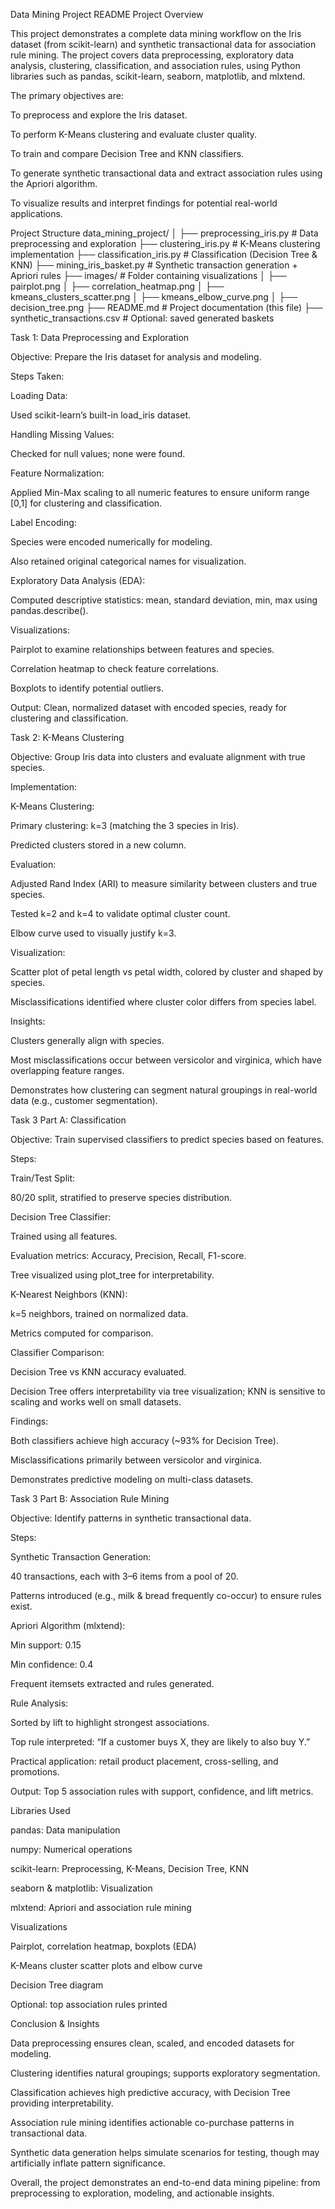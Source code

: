 Data Mining Project README
Project Overview

This project demonstrates a complete data mining workflow on the Iris dataset (from scikit-learn) and synthetic transactional data for association rule mining. The project covers data preprocessing, exploratory data analysis, clustering, classification, and association rules, using Python libraries such as pandas, scikit-learn, seaborn, matplotlib, and mlxtend.

The primary objectives are:

To preprocess and explore the Iris dataset.

To perform K-Means clustering and evaluate cluster quality.

To train and compare Decision Tree and KNN classifiers.

To generate synthetic transactional data and extract association rules using the Apriori algorithm.

To visualize results and interpret findings for potential real-world applications.

Project Structure
data_mining_project/
│
├── preprocessing_iris.py         # Data preprocessing and exploration
├── clustering_iris.py            # K-Means clustering implementation
├── classification_iris.py        # Classification (Decision Tree & KNN)
├── mining_iris_basket.py         # Synthetic transaction generation + Apriori rules
├── images/                       # Folder containing visualizations
│   ├── pairplot.png
│   ├── correlation_heatmap.png
│   ├── kmeans_clusters_scatter.png
│   ├── kmeans_elbow_curve.png
│   ├── decision_tree.png
├── README.md                     # Project documentation (this file)
├── synthetic_transactions.csv    # Optional: saved generated baskets

Task 1: Data Preprocessing and Exploration

Objective: Prepare the Iris dataset for analysis and modeling.

Steps Taken:

Loading Data:

Used scikit-learn’s built-in load_iris dataset.

Handling Missing Values:

Checked for null values; none were found.

Feature Normalization:

Applied Min-Max scaling to all numeric features to ensure uniform range [0,1] for clustering and classification.

Label Encoding:

Species were encoded numerically for modeling.

Also retained original categorical names for visualization.

Exploratory Data Analysis (EDA):

Computed descriptive statistics: mean, standard deviation, min, max using pandas.describe().

Visualizations:

Pairplot to examine relationships between features and species.

Correlation heatmap to check feature correlations.

Boxplots to identify potential outliers.

Output: Clean, normalized dataset with encoded species, ready for clustering and classification.

Task 2: K-Means Clustering

Objective: Group Iris data into clusters and evaluate alignment with true species.

Implementation:

K-Means Clustering:

Primary clustering: k=3 (matching the 3 species in Iris).

Predicted clusters stored in a new column.

Evaluation:

Adjusted Rand Index (ARI) to measure similarity between clusters and true species.

Tested k=2 and k=4 to validate optimal cluster count.

Elbow curve used to visually justify k=3.

Visualization:

Scatter plot of petal length vs petal width, colored by cluster and shaped by species.

Misclassifications identified where cluster color differs from species label.

Insights:

Clusters generally align with species.

Most misclassifications occur between versicolor and virginica, which have overlapping feature ranges.

Demonstrates how clustering can segment natural groupings in real-world data (e.g., customer segmentation).

Task 3 Part A: Classification

Objective: Train supervised classifiers to predict species based on features.

Steps:

Train/Test Split:

80/20 split, stratified to preserve species distribution.

Decision Tree Classifier:

Trained using all features.

Evaluation metrics: Accuracy, Precision, Recall, F1-score.

Tree visualized using plot_tree for interpretability.

K-Nearest Neighbors (KNN):

k=5 neighbors, trained on normalized data.

Metrics computed for comparison.

Classifier Comparison:

Decision Tree vs KNN accuracy evaluated.

Decision Tree offers interpretability via tree visualization; KNN is sensitive to scaling and works well on small datasets.

Findings:

Both classifiers achieve high accuracy (~93% for Decision Tree).

Misclassifications primarily between versicolor and virginica.

Demonstrates predictive modeling on multi-class datasets.

Task 3 Part B: Association Rule Mining

Objective: Identify patterns in synthetic transactional data.

Steps:

Synthetic Transaction Generation:

40 transactions, each with 3–6 items from a pool of 20.

Patterns introduced (e.g., milk & bread frequently co-occur) to ensure rules exist.

Apriori Algorithm (mlxtend):

Min support: 0.15

Min confidence: 0.4

Frequent itemsets extracted and rules generated.

Rule Analysis:

Sorted by lift to highlight strongest associations.

Top rule interpreted: “If a customer buys X, they are likely to also buy Y.”

Practical application: retail product placement, cross-selling, and promotions.

Output: Top 5 association rules with support, confidence, and lift metrics.

Libraries Used

pandas: Data manipulation

numpy: Numerical operations

scikit-learn: Preprocessing, K-Means, Decision Tree, KNN

seaborn & matplotlib: Visualization

mlxtend: Apriori and association rule mining

Visualizations

Pairplot, correlation heatmap, boxplots (EDA)

K-Means cluster scatter plots and elbow curve

Decision Tree diagram

Optional: top association rules printed

Conclusion & Insights

Data preprocessing ensures clean, scaled, and encoded datasets for modeling.

Clustering identifies natural groupings; supports exploratory segmentation.

Classification achieves high predictive accuracy, with Decision Tree providing interpretability.

Association rule mining identifies actionable co-purchase patterns in transactional data.

Synthetic data generation helps simulate scenarios for testing, though may artificially inflate pattern significance.

Overall, the project demonstrates an end-to-end data mining pipeline: from preprocessing to exploration, modeling, and actionable insights.
